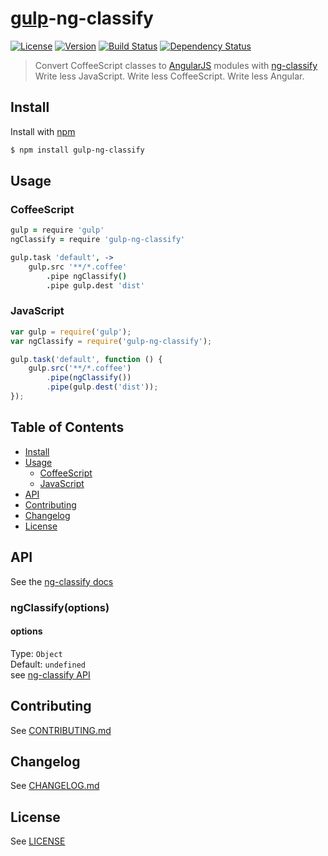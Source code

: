 # [gulp](https://github.com/wearefractal/gulp)-ng-classify
[![License][license-image]][license-url]
[![Version][version-image]][version-url]
[![Build Status][build-image]][build-url]
[![Dependency Status][dependencies-image]][dependencies-url]
> Convert CoffeeScript classes to [AngularJS](http://angularjs.org/) modules with [ng-classify](https://github.com/CaryLandholt/ng-classify)  
> Write less JavaScript.  Write less CoffeeScript.  Write less Angular.


## Install
Install with [npm](https://npmjs.org/package/gulp-ng-classify)
```bash
$ npm install gulp-ng-classify
```


## Usage


### CoffeeScript
```coffee
gulp = require 'gulp'
ngClassify = require 'gulp-ng-classify'

gulp.task 'default', ->
	gulp.src '**/*.coffee'
		.pipe ngClassify()
		.pipe gulp.dest 'dist'
```


### JavaScript


```javascript
var gulp = require('gulp');
var ngClassify = require('gulp-ng-classify');

gulp.task('default', function () {
	gulp.src('**/*.coffee')
		.pipe(ngClassify())
		.pipe(gulp.dest('dist'));
});
```


## Table of Contents
* [Install](#install)
* [Usage](#usage)
	- [CoffeeScript](#coffeescript)
	- [JavaScript](#javascript)
* [API](#api)
* [Contributing](#contributing)
* [Changelog](#changelog)
* [License](#license)


## API
See the [ng-classify docs](https://github.com/CaryLandholt/ng-classify)


### ngClassify(options)


#### options
Type: `Object`  
Default:  `undefined`  
see [ng-classify API](https://github.com/CaryLandholt/ng-classify#api)


## Contributing
See [CONTRIBUTING.md](CONTRIBUTING.md)


## Changelog
See [CHANGELOG.md](CHANGELOG.md)


## License
See [LICENSE](LICENSE)


[build-image]:            http://img.shields.io/travis/CaryLandholt/gulp-ng-classify.svg?style=flat
[build-url]:              http://travis-ci.org/CaryLandholt/gulp-ng-classify

[dependencies-image]:     http://img.shields.io/gemnasium/CaryLandholt/gulp-ng-classify.svg?style=flat
[dependencies-url]:       https://gemnasium.com/CaryLandholt/gulp-ng-classify

[license-image]:          http://img.shields.io/badge/license-MIT-blue.svg?style=flat
[license-url]:            LICENSE

[version-image]:          http://img.shields.io/npm/v/gulp-ng-classify.svg?style=flat
[version-url]:            https://npmjs.org/package/gulp-ng-classify